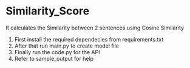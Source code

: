 # Similarity_Score
It calculates the Similarity between 2 sentences using Cosine Similarity 
1. First install the required dependecies from requirements.txt
2. After that run main.py to create model file
3. Finally run the code.py for the API
4. Refer to sample_output for help
